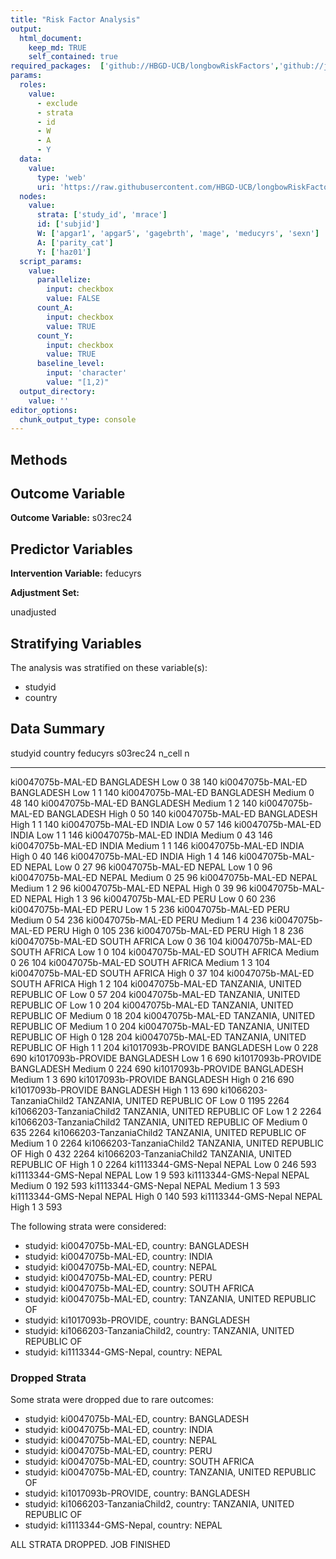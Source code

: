 ```yaml
---
title: "Risk Factor Analysis"
output: 
  html_document:
    keep_md: TRUE
    self_contained: true
required_packages:  ['github://HBGD-UCB/longbowRiskFactors','github://jeremyrcoyle/skimr@vector_types', 'github://tlverse/delayed']
params:
  roles:
    value:
      - exclude
      - strata
      - id
      - W
      - A
      - Y
  data: 
    value: 
      type: 'web'
      uri: 'https://raw.githubusercontent.com/HBGD-UCB/longbowRiskFactors/master/inst/sample_data/birthwt_data.rdata'
  nodes:
    value:
      strata: ['study_id', 'mrace']
      id: ['subjid']
      W: ['apgar1', 'apgar5', 'gagebrth', 'mage', 'meducyrs', 'sexn']
      A: ['parity_cat']
      Y: ['haz01']
  script_params:
    value:
      parallelize:
        input: checkbox
        value: FALSE
      count_A:
        input: checkbox
        value: TRUE
      count_Y:
        input: checkbox
        value: TRUE        
      baseline_level:
        input: 'character'
        value: "[1,2)"
  output_directory:
    value: ''
editor_options: 
  chunk_output_type: console
---
```








## Methods
## Outcome Variable

**Outcome Variable:** s03rec24

## Predictor Variables

**Intervention Variable:** feducyrs

**Adjustment Set:**

unadjusted

## Stratifying Variables

The analysis was stratified on these variable(s):

* studyid
* country

## Data Summary

studyid                    country                        feducyrs    s03rec24   n_cell      n
-------------------------  -----------------------------  ---------  ---------  -------  -----
ki0047075b-MAL-ED          BANGLADESH                     Low                0       38    140
ki0047075b-MAL-ED          BANGLADESH                     Low                1        1    140
ki0047075b-MAL-ED          BANGLADESH                     Medium             0       48    140
ki0047075b-MAL-ED          BANGLADESH                     Medium             1        2    140
ki0047075b-MAL-ED          BANGLADESH                     High               0       50    140
ki0047075b-MAL-ED          BANGLADESH                     High               1        1    140
ki0047075b-MAL-ED          INDIA                          Low                0       57    146
ki0047075b-MAL-ED          INDIA                          Low                1        1    146
ki0047075b-MAL-ED          INDIA                          Medium             0       43    146
ki0047075b-MAL-ED          INDIA                          Medium             1        1    146
ki0047075b-MAL-ED          INDIA                          High               0       40    146
ki0047075b-MAL-ED          INDIA                          High               1        4    146
ki0047075b-MAL-ED          NEPAL                          Low                0       27     96
ki0047075b-MAL-ED          NEPAL                          Low                1        0     96
ki0047075b-MAL-ED          NEPAL                          Medium             0       25     96
ki0047075b-MAL-ED          NEPAL                          Medium             1        2     96
ki0047075b-MAL-ED          NEPAL                          High               0       39     96
ki0047075b-MAL-ED          NEPAL                          High               1        3     96
ki0047075b-MAL-ED          PERU                           Low                0       60    236
ki0047075b-MAL-ED          PERU                           Low                1        5    236
ki0047075b-MAL-ED          PERU                           Medium             0       54    236
ki0047075b-MAL-ED          PERU                           Medium             1        4    236
ki0047075b-MAL-ED          PERU                           High               0      105    236
ki0047075b-MAL-ED          PERU                           High               1        8    236
ki0047075b-MAL-ED          SOUTH AFRICA                   Low                0       36    104
ki0047075b-MAL-ED          SOUTH AFRICA                   Low                1        0    104
ki0047075b-MAL-ED          SOUTH AFRICA                   Medium             0       26    104
ki0047075b-MAL-ED          SOUTH AFRICA                   Medium             1        3    104
ki0047075b-MAL-ED          SOUTH AFRICA                   High               0       37    104
ki0047075b-MAL-ED          SOUTH AFRICA                   High               1        2    104
ki0047075b-MAL-ED          TANZANIA, UNITED REPUBLIC OF   Low                0       57    204
ki0047075b-MAL-ED          TANZANIA, UNITED REPUBLIC OF   Low                1        0    204
ki0047075b-MAL-ED          TANZANIA, UNITED REPUBLIC OF   Medium             0       18    204
ki0047075b-MAL-ED          TANZANIA, UNITED REPUBLIC OF   Medium             1        0    204
ki0047075b-MAL-ED          TANZANIA, UNITED REPUBLIC OF   High               0      128    204
ki0047075b-MAL-ED          TANZANIA, UNITED REPUBLIC OF   High               1        1    204
ki1017093b-PROVIDE         BANGLADESH                     Low                0      228    690
ki1017093b-PROVIDE         BANGLADESH                     Low                1        6    690
ki1017093b-PROVIDE         BANGLADESH                     Medium             0      224    690
ki1017093b-PROVIDE         BANGLADESH                     Medium             1        3    690
ki1017093b-PROVIDE         BANGLADESH                     High               0      216    690
ki1017093b-PROVIDE         BANGLADESH                     High               1       13    690
ki1066203-TanzaniaChild2   TANZANIA, UNITED REPUBLIC OF   Low                0     1195   2264
ki1066203-TanzaniaChild2   TANZANIA, UNITED REPUBLIC OF   Low                1        2   2264
ki1066203-TanzaniaChild2   TANZANIA, UNITED REPUBLIC OF   Medium             0      635   2264
ki1066203-TanzaniaChild2   TANZANIA, UNITED REPUBLIC OF   Medium             1        0   2264
ki1066203-TanzaniaChild2   TANZANIA, UNITED REPUBLIC OF   High               0      432   2264
ki1066203-TanzaniaChild2   TANZANIA, UNITED REPUBLIC OF   High               1        0   2264
ki1113344-GMS-Nepal        NEPAL                          Low                0      246    593
ki1113344-GMS-Nepal        NEPAL                          Low                1        9    593
ki1113344-GMS-Nepal        NEPAL                          Medium             0      192    593
ki1113344-GMS-Nepal        NEPAL                          Medium             1        3    593
ki1113344-GMS-Nepal        NEPAL                          High               0      140    593
ki1113344-GMS-Nepal        NEPAL                          High               1        3    593


The following strata were considered:

* studyid: ki0047075b-MAL-ED, country: BANGLADESH
* studyid: ki0047075b-MAL-ED, country: INDIA
* studyid: ki0047075b-MAL-ED, country: NEPAL
* studyid: ki0047075b-MAL-ED, country: PERU
* studyid: ki0047075b-MAL-ED, country: SOUTH AFRICA
* studyid: ki0047075b-MAL-ED, country: TANZANIA, UNITED REPUBLIC OF
* studyid: ki1017093b-PROVIDE, country: BANGLADESH
* studyid: ki1066203-TanzaniaChild2, country: TANZANIA, UNITED REPUBLIC OF
* studyid: ki1113344-GMS-Nepal, country: NEPAL

### Dropped Strata

Some strata were dropped due to rare outcomes:

* studyid: ki0047075b-MAL-ED, country: BANGLADESH
* studyid: ki0047075b-MAL-ED, country: INDIA
* studyid: ki0047075b-MAL-ED, country: NEPAL
* studyid: ki0047075b-MAL-ED, country: PERU
* studyid: ki0047075b-MAL-ED, country: SOUTH AFRICA
* studyid: ki0047075b-MAL-ED, country: TANZANIA, UNITED REPUBLIC OF
* studyid: ki1017093b-PROVIDE, country: BANGLADESH
* studyid: ki1066203-TanzaniaChild2, country: TANZANIA, UNITED REPUBLIC OF
* studyid: ki1113344-GMS-Nepal, country: NEPAL


ALL STRATA DROPPED. JOB FINISHED
















